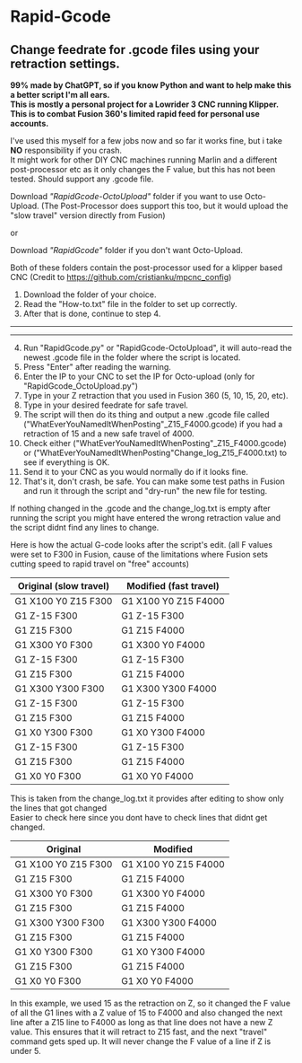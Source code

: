 # Rapid-Gcode
## Change feedrate for .gcode files using your retraction settings. 

**99% made by ChatGPT, so if you know Python and want to help make this a better script I'm all ears.  
This is mostly a personal project for a Lowrider 3 CNC running Klipper.   
This is to combat Fusion 360's limited rapid feed for personal use accounts.**   

I've used this myself for a few jobs now and so far it works fine, but i take **NO** responsibility if you crash.  
It might work for other DIY CNC machines running Marlin and a different post-processor etc as it only changes the F value, but this has not been tested. Should support any .gcode file. 

Download *"RapidGcode-OctoUpload"* folder if you want to use Octo-Upload. (The Post-Processor does support this too, but it would upload the "slow travel" version directly from Fusion)  
  
or  
  
Download *"RapidGcode"* folder if you don't want Octo-Upload.  
  
Both of these folders contain the post-processor used for a klipper based CNC (Credit to https://github.com/cristianku/mpcnc_config)

1. Download the folder of your choice. 
2. Read the "How-to.txt" file in the folder to set up correctly. 
3. After that is done, continue to step 4.
------------------------------------------------------------------
------------------------------------------------------------------
4. Run "RapidGcode.py" or "RapidGcode-OctoUpload", it will auto-read the newest .gcode file in the folder where the script is located. 
5. Press "Enter" after reading the warning.
6. Enter the IP to your CNC to set the IP for Octo-upload (only for "RapidGcode_OctoUpload.py")
7. Type in your Z retraction that you used in Fusion 360 (5, 10, 15, 20, etc). 
8. Type in your desired feedrate for safe travel. 
9. The script will then do its thing and output a new .gcode file called ("WhatEverYouNamedItWhenPosting"_Z15_F4000.gcode) if you had a retraction of 15 and a new safe travel of 4000.
10. Check either ("WhatEverYouNamedItWhenPosting"_Z15_F4000.gcode) or ("WhatEverYouNamedItWhenPosting"Change_log_Z15_F4000.txt) to see if everything is OK. 
11. Send it to your CNC as you would normally do if it looks fine. 
12. That's it, don't crash, be safe. You can make some test paths in Fusion and run it through the script and "dry-run" the new file for testing.  
  
If nothing changed in the .gcode and the change_log.txt is empty after running the script you might have entered the wrong retraction value and the script didnt find any lines to change.   

Here is how the actual G-code looks after the script's edit. (all F values were set to F300 in Fusion, cause of the limitations where Fusion sets cutting speed to rapid travel on "free" accounts)

Original (slow travel) |  Modified (fast travel)
-----------------------|----------------------
G1 X100 Y0 Z15 F300    |  G1 X100 Y0 Z15 F4000
G1 Z-15 F300           |  G1 Z-15 F300
G1 Z15 F300            |  G1 Z15 F4000
G1 X300 Y0 F300        |  G1 X300 Y0 F4000
G1 Z-15 F300           |  G1 Z-15 F300
G1 Z15 F300            |  G1 Z15 F4000
G1 X300 Y300 F300      |  G1 X300 Y300 F4000
G1 Z-15 F300           |  G1 Z-15 F300
G1 Z15 F300            |  G1 Z15 F4000
G1 X0 Y300 F300        |  G1 X0 Y300 F4000
G1 Z-15 F300           |  G1 Z-15 F300
G1 Z15 F300            |  G1 Z15 F4000
G1 X0 Y0 F300          |  G1 X0 Y0 F4000

This is taken from the change_log.txt it provides after editing to show only the lines that got changed  
Easier to check here since you dont have to check lines that didnt get changed. 

Original                                         | Modified
-------------------------------------------------|-----------------------------------
G1 X100 Y0 Z15 F300                              | G1 X100 Y0 Z15 F4000          
G1 Z15 F300                                      | G1 Z15 F4000                  
G1 X300 Y0 F300                                  | G1 X300 Y0 F4000              
G1 Z15 F300                                      | G1 Z15 F4000                  
G1 X300 Y300 F300                                | G1 X300 Y300 F4000            
G1 Z15 F300                                      | G1 Z15 F4000                  
G1 X0 Y300 F300                                  | G1 X0 Y300 F4000              
G1 Z15 F300                                      | G1 Z15 F4000                  
G1 X0 Y0 F300                                    | G1 X0 Y0 F4000                

In this example, we used 15 as the retraction on Z, so it changed the F value of all the G1 lines with a Z value of 15 to F4000 and also changed the next line after a Z15 line to F4000 as long as that line does not have a new Z value. This ensures that it will retract to Z15 fast, and the next "travel" command gets sped up. It will never change the F value of a line if Z is under 5.
